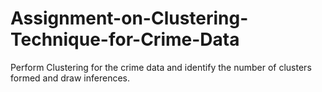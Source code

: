 # Assignment-on-Clustering-Technique-for-Crime-Data

Perform Clustering for the crime data and identify the number of clusters formed and draw inferences.
